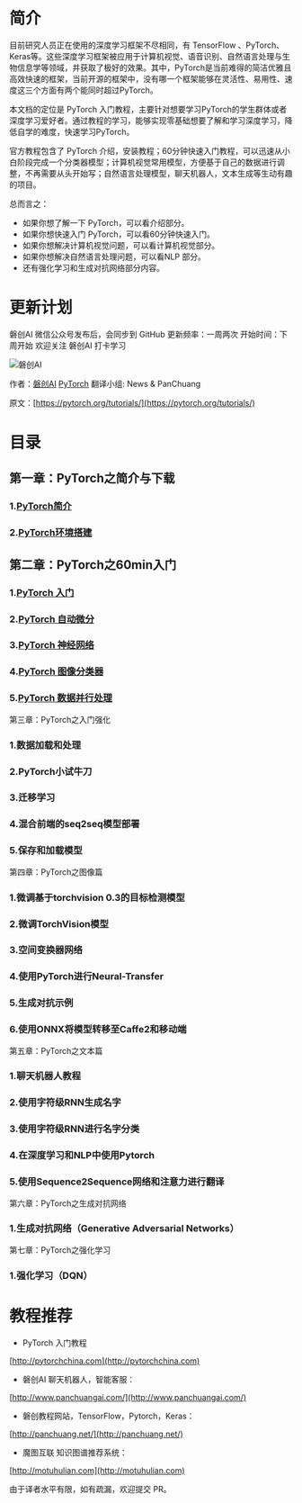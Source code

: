 # 简介

目前研究人员正在使用的深度学习框架不尽相同，有 TensorFlow 、PyTorch、Keras等。这些深度学习框架被应用于计算机视觉、语音识别、自然语言处理与生物信息学等领域，并获取了极好的效果。其中，PyTorch是当前难得的简洁优雅且高效快速的框架，当前开源的框架中，没有哪一个框架能够在灵活性、易用性、速度这三个方面有两个能同时超过PyTorch。

本文档的定位是 PyTorch 入门教程，主要针对想要学习PyTorch的学生群体或者深度学习爱好者。通过教程的学习，能够实现零基础想要了解和学习深度学习，降低自学的难度，快速学习PyTorch。

官方教程包含了 PyTorch 介绍，安装教程；60分钟快速入门教程，可以迅速从小白阶段完成一个分类器模型；计算机视觉常用模型，方便基于自己的数据进行调整，不再需要从头开始写；自然语言处理模型，聊天机器人，文本生成等生动有趣的项目。

总而言之：
* 如果你想了解一下 PyTorch，可以看介绍部分。
* 如果你想快速入门 PyTorch，可以看60分钟快速入门。
* 如果你想解决计算机视觉问题，可以看计算机视觉部分。
* 如果你想解决自然语言处理问题，可以看NLP 部分。
* 还有强化学习和生成对抗网络部分内容。

# 更新计划
磐创AI 微信公众号发布后，会同步到 GitHub
更新频率：一周两次
开始时间：下周开始
欢迎关注 磐创AI 打卡学习

![磐创AI](http://pytorchchina.com/wp-content/uploads/2019/06/WechatIMG14188.jpeg)

作者：[磐创AI](http://www.panchuangai.com/) [PyTorch](http://pytorch123.com/) 翻译小组: News & PanChuang

原文：[https://pytorch.org/tutorials/](https://pytorch.org/tutorials/)

# 目录
## 第一章：PyTorch之简介与下载
### 1.[PyTorch简介](https://github.com/fendouai/PyTorchDocs/blob/master/FirstSection/PyTorchIntro.md)
### 2.[PyTorch环境搭建](https://github.com/fendouai/PyTorchDocs/blob/master/FirstSection/InstallIutorial.md)

## 第二章：PyTorch之60min入门
### 1.[PyTorch 入门](https://github.com/fendouai/PyTorchDocs/blob/master/SecondSection/what_is_pytorch.md)
### 2.[PyTorch 自动微分](https://github.com/fendouai/PyTorchDocs/blob/master/SecondSection/autograd_automatic_differentiation.md)
### 3.[PyTorch 神经网络](https://github.com/fendouai/PyTorchDocs/blob/master/SecondSection/neural_networks.md)
### 4.[PyTorch 图像分类器](https://github.com/fendouai/PyTorchDocs/blob/master/SecondSection/training_a_classifier.md)
### 5.[PyTorch 数据并行处理](https://github.com/fendouai/PyTorchDocs/blob/master/SecondSection/optional_data_parallelism.md)

第三章：PyTorch之入门强化
### 1.数据加载和处理
### 2.PyTorch小试牛刀
### 3.迁移学习
### 4.混合前端的seq2seq模型部署
### 5.保存和加载模型

第四章：PyTorch之图像篇
### 1.微调基于torchvision 0.3的目标检测模型
### 2.微调TorchVision模型
### 3.空间变换器网络
### 4.使用PyTorch进行Neural-Transfer
### 5.生成对抗示例
### 6.使用ONNX将模型转移至Caffe2和移动端

第五章：PyTorch之文本篇
### 1.聊天机器人教程
### 2.使用字符级RNN生成名字
### 3.使用字符级RNN进行名字分类
### 4.在深度学习和NLP中使用Pytorch
### 5.使用Sequence2Sequence网络和注意力进行翻译

第六章：PyTorch之生成对抗网络

### 1.生成对抗网络（Generative Adversarial Networks）

第七章：PyTorch之强化学习

### 1.强化学习（DQN）



# 教程推荐

* PyTorch 入门教程

[http://pytorchchina.com](http://pytorchchina.com)

* 磐创AI 聊天机器人，智能客服：

[http://www.panchuangai.com/](http://www.panchuangai.com/)

* 磐创教程网站，TensorFlow，Pytorch，Keras：

[http://panchuang.net/](http://panchuang.net/)

* 魔图互联 知识图谱推荐系统：

[http://motuhulian.com](http://motuhulian.com)

由于译者水平有限，如有疏漏，欢迎提交 PR。
